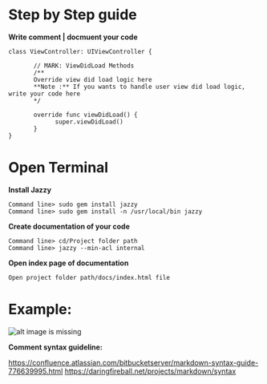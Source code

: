 # Step by Step guide

**Write comment | docmuent your code**

    class ViewController: UIViewController {

           // MARK: ViewDidLoad Methods
           /**
           Override view did load logic here
           **Note :** If you wants to handle user view did load logic, write your code here
           */

           override func viewDidLoad() {
                 super.viewDidLoad()
           }
    }

# Open Terminal
**Install Jazzy**

    Command line> sudo gem install jazzy
    Command line> sudo gem install -n /usr/local/bin jazzy

**Create documentation of your code**

    Command line> cd/Project folder path
    Command line> jazzy --min-acl internal


**Open index page of documentation**

    Open project folder path/docs/index.html file


# Example:
![alt image is missing](https://res.cloudinary.com/atifcloud/image/upload/v1569412493/4_ggjy64.png)


**Comment syntax guideline:**

https://confluence.atlassian.com/bitbucketserver/markdown-syntax-guide-776639995.html
https://daringfireball.net/projects/markdown/syntax
